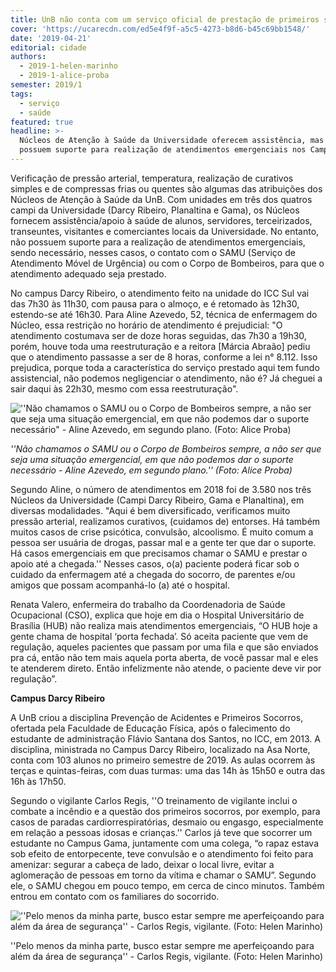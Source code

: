 ```yaml
---
title: UnB não conta com um serviço oficial de prestação de primeiros socorros
cover: 'https://ucarecdn.com/ed5e4f9f-a5c5-4273-b8d6-b45c69bb1548/'
date: '2019-04-21'
editorial: cidade
authors:
  - 2019-1-helen-marinho
  - 2019-1-alice-proba
semester: 2019/1
tags:
  - serviço
  - saúde
featured: true
headline: >-
  Núcleos de Atenção à Saúde da Universidade oferecem assistência, mas não
  possuem suporte para realização de atendimentos emergenciais nos Campi
---
```





Verificação de pressão arterial, temperatura, realização de curativos simples e de compressas frias ou quentes são algumas das atribuições dos Núcleos de Atenção à Saúde da UnB. Com unidades em três dos quatros campi da Universidade (Darcy Ribeiro, Planaltina e Gama), os Núcleos fornecem assistência/apoio à saúde de alunos, servidores, terceirizados, transeuntes, visitantes e comerciantes locais da Universidade. No entanto, não possuem suporte para a realização de atendimentos emergenciais, sendo necessário, nesses casos, o contato com o SAMU (Serviço de Atendimento Móvel de Urgência) ou com o Corpo de Bombeiros, para que o atendimento adequado seja prestado.

No campus Darcy Ribeiro, o atendimento feito na unidade do ICC Sul vai das 7h30 às 11h30, com pausa para o almoço, e é retomado às 12h30, estendo-se até 16h30. Para Aline Azevedo, 52, técnica de enfermagem do Núcleo, essa restrição no horário de atendimento é prejudicial: "O atendimento costumava ser de doze horas seguidas, das 7h30 a 19h30, porém, houve toda uma reestruturação e a reitora \[Márcia Abraão] pediu que o atendimento passasse a ser de 8 horas, conforme a lei n° 8.112. Isso prejudica, porque toda a característica do serviço prestado aqui tem fundo assistencial, não podemos negligenciar o atendimento, não é? Já cheguei a sair daqui às 22h30, mesmo com essa reestruturação".

![](https://ucarecdn.com/8f2472a4-2611-4a5d-a833-4dbcbda6bf1d/ "''Não chamamos o SAMU ou o Corpo de Bombeiros sempre, a não ser que seja uma situação emergencial, em que não podemos dar o suporte necessário\" - Aline Azevedo, em segundo plano. (Foto: Alice Proba)")

_''Não chamamos o SAMU ou o Corpo de Bombeiros sempre, a não ser que seja uma situação emergencial, em que não podemos dar o suporte necessário - Aline Azevedo, em segundo plano.'' (Foto: Alice Proba)_

Segundo Aline, o número de atendimentos em 2018 foi de 3.580 nos três Núcleos da Universidade (Campi Darcy Ribeiro, Gama e Planaltina), em diversas modalidades. "Aqui é bem diversificado, verificamos muito pressão arterial, realizamos curativos, (cuidamos de) entorses. Há também muitos casos de crise psicótica, convulsão, alcoolismo. É muito comum a pessoa ser usuária de drogas, passar mal e a gente ter que dar o suporte. Há casos emergenciais em que precisamos chamar o SAMU e prestar o apoio até a chegada.'' Nesses casos, o(a) paciente poderá ficar sob o cuidado da enfermagem até a chegada do socorro, de parentes e/ou amigos que possam acompanhá-lo (a) até o hospital.

Renata Valero, enfermeira do trabalho da Coordenadoria de Saúde Ocupacional (CSO), explica que hoje em dia o Hospital Universitário de Brasília (HUB) não realiza mais atendimentos emergenciais, “O HUB hoje a gente chama de hospital ‘porta fechada’. Só aceita paciente que vem de regulação, aqueles pacientes que passam por uma fila e que são enviados pra cá, então não tem mais aquela porta aberta, de você passar mal e eles te atenderem direto. Então infelizmente não atende, o paciente deve vir por regulação”.

**Campus Darcy Ribeiro**

A UnB criou a disciplina Prevenção de Acidentes e Primeiros Socorros, ofertada pela Faculdade de Educação Física, após o  falecimento do estudante de administração Flávio Santana dos Santos, no ICC, em 2013. A disciplina, ministrada no Campus Darcy Ribeiro, localizado na Asa Norte, conta com 103 alunos no primeiro semestre de 2019. As aulas ocorrem às terças e quintas-feiras, com duas turmas: uma das 14h às 15h50 e outra das 16h às 17h50.

Segundo o vigilante Carlos Regis, ''O treinamento de vigilante inclui o combate a incêndio e a questão dos primeiros socorros, por exemplo, para casos de paradas cardiorrespiratórias, desmaio ou engasgo, especialmente em relação a pessoas idosas e crianças.'' Carlos já teve que socorrer um estudante no Campus Gama, juntamente com uma colega, “o rapaz estava sob efeito de entorpecente, teve convulsão e o atendimento foi feito para amenizar: segurar a cabeça de lado, deixar o local livre, evitar a aglomeração de pessoas em torno da vítima e chamar o SAMU”. Segundo ele, o SAMU chegou em pouco tempo, em cerca de cinco minutos. Também entrou em contato com os familiares do socorrido.

![](https://ucarecdn.com/bc11e279-b82b-4c2e-b734-e3a7dd2494cc/ "''Pelo menos da minha parte, busco estar sempre me aperfeiçoando para além da área de segurança'' - Carlos Regis, vigilante. (Foto: Helen Marinho)")

''Pelo menos da minha parte, busco estar sempre me aperfeiçoando para além da área de segurança'' - Carlos Regis, vigilante. (Foto: Helen Marinho)
